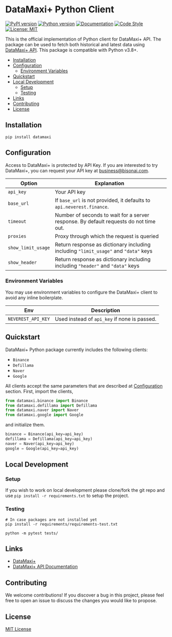 # DataMaxi+ Python Client
[![PyPI version](https://img.shields.io/pypi/v/datamaxi)](https://pypi.python.org/pypi/datamaxi)
[![Python version](https://img.shields.io/pypi/pyversions/datamaxi)](https://www.python.org/downloads/)
[![Documentation](https://img.shields.io/badge/docs-latest-blue)](https://datamaxi.readthedocs.io/en/stable/)
[![Code Style](https://img.shields.io/badge/code_style-black-black)](https://black.readthedocs.io/en/stable/)
[![License: MIT](https://img.shields.io/badge/License-MIT-yellow.svg)](https://opensource.org/licenses/MIT)

This is the official implementation of Python client for DataMaxi+ API.
The package can be used to fetch both historical and latest data using [DataMaxi+ API](https://docs.neverest.finance/).
This package is compatible with Python v3.8+.

* [Installation](#installation)
* [Configuration](#configuration)
  * [Environment Variables](#environment-variables)
* [Quickstart](#quickstart)
* [Local Development](#local-development)
  * [Setup](#setup)
  * [Testing](#testing)
* [Links](#links)
* [Contributing](#contributing)
* [License](#license)

## Installation

```shell
pip install datamaxi
```

## Configuration

Access to DataMaxi+ is protected by API Key.
If you are interested to try DataMaxi+, you can request your API key at [business@bisonai.com](mailto:business@bisonai.com).

| Option             | Explanation                                                                           |
|--------------------|---------------------------------------------------------------------------------------|
| `api_key`          | Your API key                                                                          |
| `base_url`         | If `base_url` is not provided, it defaults to `api.neverest.finance`.                 |
| `timeout`          | Number of seconds to wait for a server response. By default requests do not time out. |
| `proxies`          | Proxy through which the request is queried                                            |
| `show_limit_usage` | Return response as dictionary including including `"limit_usage"` and `"data"` keys   |
| `show_header`      | Return response as dictionary including including `"header"` and `"data"` keys        |

### Environment Variables

You may use environment variables to configure the DataMaxi+ client to avoid any inline boilerplate.

| Env                | Description                                  |
|--------------------|----------------------------------------------|
| `NEVEREST_API_KEY` | Used instead of `api_key` if none is passed. |

## Quickstart

DataMaxi+ Python package currently includes the following clients:

* `Binance`
* `Defillama`
* `Naver`
* `Google`

All clients accept the same parameters that are described at [Configuration](#configuration) section.
First, import the clients,

```python
from datamaxi.binance import Binance
from datamaxi.defillama import Defillama
from datamaxi.naver import Naver
from datamaxi.google import Google
```

and initialize them.

```python
binance = Binance(api_key=api_key)
defillama = Defillama(api_key=api_key)
naver = Naver(api_key=api_key)
google = Google(api_key=api_key)
```

## Local Development

### Setup

If you wish to work on local development please clone/fork the git repo and use `pip install -r requirements.txt` to setup the project.

### Testing

```shell
# In case packages are not installed yet
pip install -r requirements/requirements-test.txt

python -m pytest tests/
```

## Links

* [DataMaxi+](https://datamaxiplus.com/)
* [DataMaxi+ API Documentation](https://docs.neverest.finance/)

## Contributing

We welcome contributions!
If you discover a bug in this project, please feel free to open an issue to discuss the changes you would like to propose.

## License

[MIT License](LICENSE)
